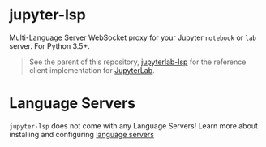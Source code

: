 # jupyter-lsp

Multi-[Language Server][language-server] WebSocket proxy for your Jupyter
`notebook` or `lab` server. For Python 3.5+.

> See the parent of this repository,
> [jupyterlab-lsp](https://github.com/krassowski/jupyterlab-lsp) for the
> reference client implementation for [JupyterLab][].

# Language Servers

`jupyter-lsp` does not come with any Language Servers! Learn more about installing
and configuring [language servers](../../docs/LANGUAGESERVERS.md)

[language-server]: https://microsoft.github.io/language-server-protocol/specification
[langserver]: https://langserver.org
[lsp-implementations]: https://microsoft.github.io/language-server-protocol/implementors/servers
[jupyter-lsp]: https://github.com/krassowski/jupyterlab-lsp.git
[jupyterlab]: https://github.com/jupyterlab/jupyterlab
